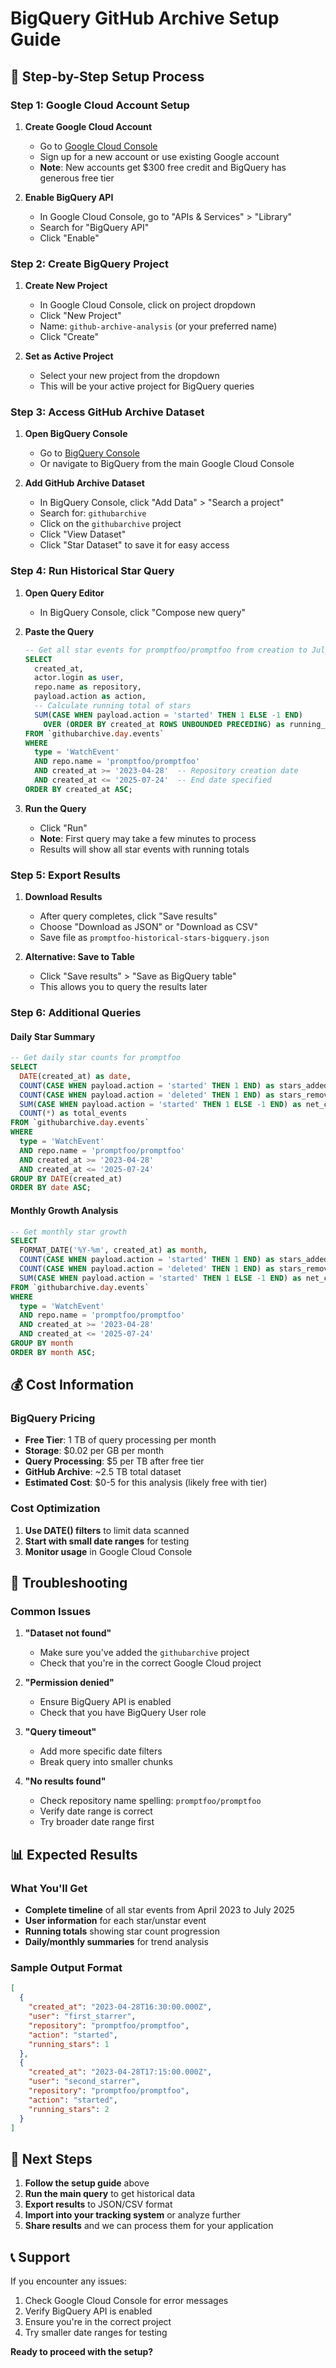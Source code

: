 # BigQuery GitHub Archive Setup Guide

## 🚀 Step-by-Step Setup Process

### **Step 1: Google Cloud Account Setup**

1. **Create Google Cloud Account**
   - Go to [Google Cloud Console](https://console.cloud.google.com/)
   - Sign up for a new account or use existing Google account
   - **Note**: New accounts get $300 free credit and BigQuery has generous free tier

2. **Enable BigQuery API**
   - In Google Cloud Console, go to "APIs & Services" > "Library"
   - Search for "BigQuery API"
   - Click "Enable"

### **Step 2: Create BigQuery Project**

1. **Create New Project**
   - In Google Cloud Console, click on project dropdown
   - Click "New Project"
   - Name: `github-archive-analysis` (or your preferred name)
   - Click "Create"

2. **Set as Active Project**
   - Select your new project from the dropdown
   - This will be your active project for BigQuery queries

### **Step 3: Access GitHub Archive Dataset**

1. **Open BigQuery Console**
   - Go to [BigQuery Console](https://console.cloud.google.com/bigquery)
   - Or navigate to BigQuery from the main Google Cloud Console

2. **Add GitHub Archive Dataset**
   - In BigQuery Console, click "Add Data" > "Search a project"
   - Search for: `githubarchive`
   - Click on the `githubarchive` project
   - Click "View Dataset"
   - Click "Star Dataset" to save it for easy access

### **Step 4: Run Historical Star Query**

1. **Open Query Editor**
   - In BigQuery Console, click "Compose new query"

2. **Paste the Query**
   ```sql
   -- Get all star events for promptfoo/promptfoo from creation to July 24, 2025
   SELECT 
     created_at,
     actor.login as user,
     repo.name as repository,
     payload.action as action,
     -- Calculate running total of stars
     SUM(CASE WHEN payload.action = 'started' THEN 1 ELSE -1 END) 
       OVER (ORDER BY created_at ROWS UNBOUNDED PRECEDING) as running_stars
   FROM `githubarchive.day.events`
   WHERE 
     type = 'WatchEvent' 
     AND repo.name = 'promptfoo/promptfoo'
     AND created_at >= '2023-04-28'  -- Repository creation date
     AND created_at <= '2025-07-24'  -- End date specified
   ORDER BY created_at ASC;
   ```

3. **Run the Query**
   - Click "Run"
   - **Note**: First query may take a few minutes to process
   - Results will show all star events with running totals

### **Step 5: Export Results**

1. **Download Results**
   - After query completes, click "Save results"
   - Choose "Download as JSON" or "Download as CSV"
   - Save file as `promptfoo-historical-stars-bigquery.json`

2. **Alternative: Save to Table**
   - Click "Save results" > "Save as BigQuery table"
   - This allows you to query the results later

### **Step 6: Additional Queries**

#### **Daily Star Summary**
```sql
-- Get daily star counts for promptfoo
SELECT 
  DATE(created_at) as date,
  COUNT(CASE WHEN payload.action = 'started' THEN 1 END) as stars_added,
  COUNT(CASE WHEN payload.action = 'deleted' THEN 1 END) as stars_removed,
  SUM(CASE WHEN payload.action = 'started' THEN 1 ELSE -1 END) as net_change,
  COUNT(*) as total_events
FROM `githubarchive.day.events`
WHERE 
  type = 'WatchEvent' 
  AND repo.name = 'promptfoo/promptfoo'
  AND created_at >= '2023-04-28'
  AND created_at <= '2025-07-24'
GROUP BY DATE(created_at)
ORDER BY date ASC;
```

#### **Monthly Growth Analysis**
```sql
-- Get monthly star growth
SELECT 
  FORMAT_DATE('%Y-%m', created_at) as month,
  COUNT(CASE WHEN payload.action = 'started' THEN 1 END) as stars_added,
  COUNT(CASE WHEN payload.action = 'deleted' THEN 1 END) as stars_removed,
  SUM(CASE WHEN payload.action = 'started' THEN 1 ELSE -1 END) as net_change
FROM `githubarchive.day.events`
WHERE 
  type = 'WatchEvent' 
  AND repo.name = 'promptfoo/promptfoo'
  AND created_at >= '2023-04-28'
  AND created_at <= '2025-07-24'
GROUP BY month
ORDER BY month ASC;
```

## 💰 **Cost Information**

### **BigQuery Pricing**
- **Free Tier**: 1 TB of query processing per month
- **Storage**: $0.02 per GB per month
- **Query Processing**: $5 per TB after free tier
- **GitHub Archive**: ~2.5 TB total dataset
- **Estimated Cost**: $0-5 for this analysis (likely free with tier)

### **Cost Optimization**
1. **Use DATE() filters** to limit data scanned
2. **Start with small date ranges** for testing
3. **Monitor usage** in Google Cloud Console

## 🔧 **Troubleshooting**

### **Common Issues**

1. **"Dataset not found"**
   - Make sure you've added the `githubarchive` project
   - Check that you're in the correct Google Cloud project

2. **"Permission denied"**
   - Ensure BigQuery API is enabled
   - Check that you have BigQuery User role

3. **"Query timeout"**
   - Add more specific date filters
   - Break query into smaller chunks

4. **"No results found"**
   - Check repository name spelling: `promptfoo/promptfoo`
   - Verify date range is correct
   - Try broader date range first

## 📊 **Expected Results**

### **What You'll Get**
- **Complete timeline** of all star events from April 2023 to July 2025
- **User information** for each star/unstar event
- **Running totals** showing star count progression
- **Daily/monthly summaries** for trend analysis

### **Sample Output Format**
```json
[
  {
    "created_at": "2023-04-28T16:30:00.000Z",
    "user": "first_starrer",
    "repository": "promptfoo/promptfoo",
    "action": "started",
    "running_stars": 1
  },
  {
    "created_at": "2023-04-28T17:15:00.000Z", 
    "user": "second_starrer",
    "repository": "promptfoo/promptfoo",
    "action": "started",
    "running_stars": 2
  }
]
```

## 🎯 **Next Steps**

1. **Follow the setup guide** above
2. **Run the main query** to get historical data
3. **Export results** to JSON/CSV format
4. **Import into your tracking system** or analyze further
5. **Share results** and we can process them for your application

## 📞 **Support**

If you encounter any issues:
1. Check Google Cloud Console for error messages
2. Verify BigQuery API is enabled
3. Ensure you're in the correct project
4. Try smaller date ranges for testing

**Ready to proceed with the setup?** 